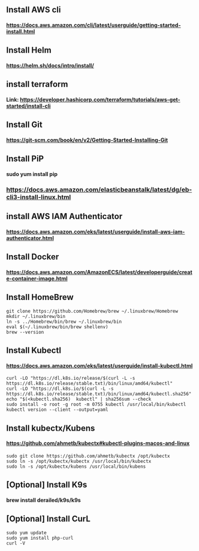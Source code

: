 ## Install AWS cli
#### https://docs.aws.amazon.com/cli/latest/userguide/getting-started-install.html

## Install Helm
#### https://helm.sh/docs/intro/install/

## install terraform
#### Link: https://developer.hashicorp.com/terraform/tutorials/aws-get-started/install-cli

## Install Git
#### https://git-scm.com/book/en/v2/Getting-Started-Installing-Git

## Install PiP
#### sudo yum install pip
### https://docs.aws.amazon.com/elasticbeanstalk/latest/dg/eb-cli3-install-linux.html

## install AWS IAM Authenticator
#### https://docs.aws.amazon.com/eks/latest/userguide/install-aws-iam-authenticator.html

## Install Docker
#### https://docs.aws.amazon.com/AmazonECS/latest/developerguide/create-container-image.html

## Install HomeBrew
```
git clone https://github.com/Homebrew/brew ~/.linuxbrew/Homebrew
mkdir ~/.linuxbrew/bin
ln -s ../Homebrew/bin/brew ~/.linuxbrew/bin
eval $(~/.linuxbrew/bin/brew shellenv)
brew --version
```

## Install Kubectl
#### https://docs.aws.amazon.com/eks/latest/userguide/install-kubectl.html
```
curl -LO "https://dl.k8s.io/release/$(curl -L -s https://dl.k8s.io/release/stable.txt)/bin/linux/amd64/kubectl"
curl -LO "https://dl.k8s.io/$(curl -L -s https://dl.k8s.io/release/stable.txt)/bin/linux/amd64/kubectl.sha256"
echo "$(<kubectl.sha256)  kubectl" | sha256sum --check
sudo install -o root -g root -m 0755 kubectl /usr/local/bin/kubectl
kubectl version --client --output=yaml
```

## Install kubectx/Kubens
#### https://github.com/ahmetb/kubectx#kubectl-plugins-macos-and-linux
```
sudo git clone https://github.com/ahmetb/kubectx /opt/kubectx
sudo ln -s /opt/kubectx/kubectx /usr/local/bin/kubectx
sudo ln -s /opt/kubectx/kubens /usr/local/bin/kubens
```

## [Optional] Install K9s
####  brew install derailed/k9s/k9s


## [Optional] Install CurL
```
sudo yum update
sudo yum install php-curl
curl -V
``` 